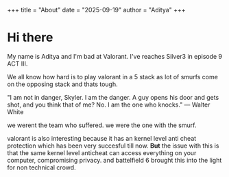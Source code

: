 +++
title = "About"
date = "2025-09-19"
author = "Aditya"
+++

# Hi there

My name is Aditya and I'm bad at Valorant. I've reaches Silver3 in episode 9 ACT III.

We all know how hard is to play valorant in a 5 stack as lot of smurfs come on the opposing stack and thats tough.

"I am not in danger, Skyler. I am the danger. A guy opens his door and gets shot, and you think that of me? No. I am the one who knocks."
— Walter White

we werent the team who suffered. we were the one with the smurf.

valorant is also interesting because it has an kernel level anti cheat protection which has been very succesful till now.
**But**
the issue with this is that the same kernel level anticheat can access everything on your computer, compromising privacy.
and battelfield 6 brought this into the light for non technical crowd.
